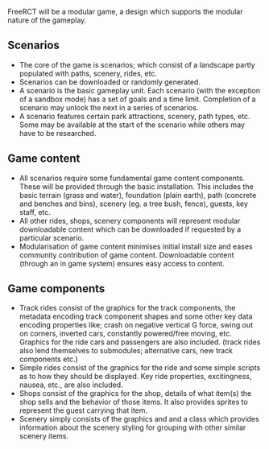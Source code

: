FreeRCT will be a modular game, a design which supports the modular nature of the gameplay.

## Scenarios ##
  * The core of the game is scenarios; which consist of a landscape partly populated with paths, scenery, rides, etc.
  * Scenarios can be downloaded or randomly generated.
  * A scenario is the basic gameplay unit. Each scenario (with the exception of a sandbox mode) has a set of goals and a time limit. Completion of a scenario may unlock the next in a series of scenarios.
  * A scenario features certain park attractions, scenery, path types, etc. Some may be available at the start of the scenario while others may have to be researched.

## Game content ##
  * All scenarios require some fundamental game content components. These will be provided through the basic installation. This includes the basic terrain (grass and water), foundation (plain earth), path (concrete and benches and bins), scenery (eg. a tree bush, fence), guests, key staff, etc.
  * All other rides, shops, scenery components will represent modular downloadable content which can be downloaded if requested by a particular scenario.
  * Modularisation of game content minimises initial install size and eases community contribution of game content. Downloadable content (through an in game system) ensures easy access to content.


## Game components ##
  * Track rides consist of the graphics for the track components, the metadata encoding track component shapes and some other key data encoding properties like; crash on negative vertical G force, swing out on corners, inverted cars, constantly powered/free moving, etc. Graphics for the ride cars and passengers are also included. (track rides also lend themselves to submodules; alternative cars, new track components etc.)
  * Simple rides consist of the graphics for the ride and some simple scripts as to how they should be displayed. Key ride properties, excitingness, nausea, etc., are also included.
  * Shops consist of the graphics for the shop, details of what item(s) the shop sells and the behavior of those items. It also provides sprites to represent the guest carrying that item.
  * Scenery simply consists of the graphics and and a class which provides information about the scenery styling for grouping with other similar scenery items.
